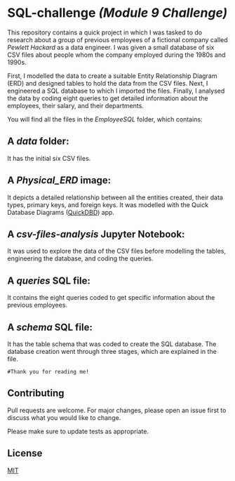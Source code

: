 # SQL-challenge _(Module 9 Challenge)_

This repository contains a quick project in which I was tasked to do research about a group of previous employees of a fictional company called _Pewlett Hackard_ as a data engineer. I was given a small database of six CSV files about people whom the company employed during the 1980s and 1990s.

First, I modelled the data to create a suitable Entity Relationship Diagram (ERD) and designed tables to hold the data from the CSV files. Next, I engineered a SQL database to which I imported the files. Finally, I analysed the data by coding eight queries to get detailed information about the employees, their salary, and their departments. 

You will find all the files in the _EmployeeSQL_ folder, which contains:

## A _data_ folder:

It has the initial six CSV files.

## A _Physical_ERD_ image:

It depicts a detailed relationship between all the entities created, their data types, primary keys, and foreign keys. It was modelled with the Quick Database Diagrams ([QuickDBD](https://www.quickdatabasediagrams.com/)) app.

## A _csv-files-analysis_ Jupyter Notebook:

It was used to explore the data of the CSV files before modelling the tables, engineering the database, and coding the queries.

## A _queries_ SQL file:

It contains the eight queries coded to get specific information about the previous employees.

## A _schema_ SQL file:

It has the table schema that was coded to create the SQL database. The database creation went through three stages, which are explained in the file.

```#Thank you for reading me!```

## Contributing

Pull requests are welcome. For major changes, please open an issue first to discuss what you would like to change.

Please make sure to update tests as appropriate.

## License

[MIT](https://choosealicense.com/licenses/mit/)